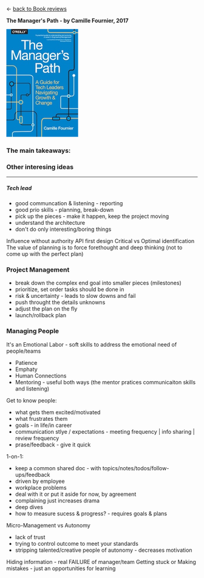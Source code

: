 &leftarrow; [back to Book reviews](index.md)

**The Manager's Path - by Camille Fournier, 2017**

![alt text](manager_path.jpg "Cover")


### The main takeaways:


### Other interesing ideas


---

##### Tech lead

- good communcation & listening - reporting
- good prio skills - planning, break-down
- pick up the pieces - make it happen, keep the project moving
- understand the architecture
- don't do only interesting/boring things

Influence without authority
API first design
Critical vs Optimal identification
The value of planning is to force forethought and deep thinking (not to come up with the perfect plan)

### Project Management
- break down the complex end goal into smaller pieces (milestones)
- prioritize, set order tasks should be done in
- risk & uncertainty - leads to slow downs and fail
- push throught the details unknowns
- adjust the plan on the fly
- launch/rollback plan

### Managing People

It's an Emotional Labor - soft skills to address the emotional need of people/teams
- Patience
- Emphaty
- Human Connections
- Mentoring - useful both ways (the mentor pratices communicaiton skills and listening)

Get to know people:
- what gets them excited/motivated
- what frustrates them
- goals - in life/in career
- communication stlye / expectations - meeting frequency | info sharing | review frequency
- prase/feedback - give it quick

1-on-1:
- keep a common shared doc - with topics/notes/todos/follow-ups/feedback
- driven by employee
- workplace problems
 - deal with it or put it aside for now, by agreement
 - complaining just increases drama
- deep dives
- how to measure sucess & progress? - requires goals & plans

Micro-Management vs Autonomy
- lack of trust
- trying to control outcome to meet your standards
- stripping talented/creative people of autonomy - decreases motivation

Hiding information - real FAILURE of manager/team
Getting stuck or Making mistakes - just an opportunities for learning






